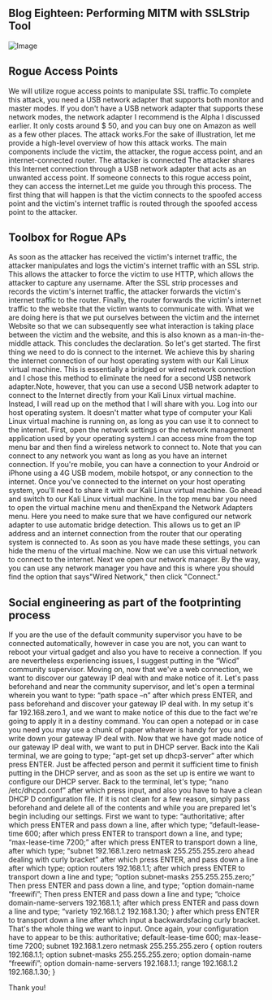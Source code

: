 ## Blog Eighteen: Performing MITM with SSLStrip Tool

![Image](https://external-content.duckduckgo.com/iu/?u=http%3A%2F%2Fblog.checkpoint.com%2Fwp-content%2Fuploads%2F2016%2F03%2FSSL-Stripping-2.png&f=1&nofb=1)

## Rogue Access Points

We will utilize rogue access points to manipulate SSL traffic.To complete this attack, you need a USB network adapter that supports both monitor and master modes. If you don't have a USB network adapter that supports these network modes, the network adapter I recommend is the Alpha I discussed earlier. It only costs around $ 50, and you can buy one on Amazon as well as a few other places. The attack works.For the sake of illustration, let me provide a high-level overview of how this attack works. The main components include the victim, the attacker, the rogue access point, and an internet-connected router. The attacker is connected The attacker shares this Internet connection through a USB network adapter that acts as an unwanted access point. If someone connects to this rogue access point, they can access the internet.Let me guide you through this process. The first thing that will happen is that the victim connects to the spoofed access point and the victim's internet traffic is routed through the spoofed access point to the attacker. 

## Toolbox for Rogue APs

As soon as the attacker has received the victim's internet traffic, the attacker manipulates and logs the victim's internet traffic with an SSL strip. This allows the attacker to force the victim to use HTTP, which allows the attacker to capture any username. After the SSL strip processes and records the victim's internet traffic, the attacker forwards the victim's internet traffic to the router. Finally, the router forwards the victim's internet traffic to the website that the victim wants to communicate with. What we are doing here is that we put ourselves between the victim and the internet Website so that we can subsequently see what interaction is taking place between the victim and the website, and this is also known as a man-in-the-middle attack. This concludes the declaration. So let's get started. The first thing we need to do is connect to the internet. We achieve this by sharing the internet connection of our host operating system with our Kali Linux virtual machine. This is essentially a bridged or wired network connection and I chose this method to eliminate the need for a second USB network adapter.Note, however, that you can use a second USB network adapter to connect to the Internet directly from your Kali Linux virtual machine. Instead, I will read up on the method that I will share with you. Log into our host operating system. It doesn't matter what type of computer your Kali Linux virtual machine is running on, as long as you can use it to connect to the internet. First, open the network settings or the network management application used by your operating system.I can access mine from the top menu bar and then find a wireless network to connect to. Note that you can connect to any network you want as long as you have an internet connection. If you're mobile, you can have a connection to your Android or iPhone using a 4G USB modem, mobile hotspot, or any connection to the internet. Once you've connected to the internet on your host operating system, you'll need to share it with our Kali Linux virtual machine. Go ahead and switch to our Kali Linux virtual machine. In the top menu bar you need to open the virtual machine menu and thenExpand the Network Adapters menu. Here you need to make sure that we have configured our network adapter to use automatic bridge detection. This allows us to get an IP address and an internet connection from the router that our operating system is connected to. As soon as you have made these settings, you can hide the menu of the virtual machine. Now we can use this virtual network to connect to the internet. Next we open our network manager. By the way, you can use any network manager you have and this is where you should find the option that says"Wired Network," then click "Connect."

## Social engineering as part of the footprinting process

If you are the use of the default community supervisor you have to be connected
automatically, however in case you are not, you can want to reboot your virtual
gadget and also you have to receive a connection.
If you are nevertheless experiencing issues, I suggest putting in the “Wicd”
community supervisor. Moving on, now that we've a web connection, we
want to discover our gateway IP deal with and make notice of it.
Let's pass beforehand and near the community supervisor, and let's open a terminal
wherein you want to type:
“path space –n”
after which press ENTER, and pass beforehand and discover your gateway IP deal with. In
my setup it's far 192.168.zero.1, and we want to make notice of this due to the fact we're
going to apply it in a destiny command.
You can open a notepad or in case you need you may use a chunk of paper whatever
is handy for you and write down your gateway IP deal with. Now that
we have got made notice of our gateway IP deal with, we want to put in DHCP server.
Back into the Kali terminal, we are going to type;
“apt-get set up dhcp3-server”
after which press ENTER. Just be affected person and permit it sufficient time to finish
putting in the DHCP server, and as soon as the set up is entire we want to
configure our DHCP server.
Back to the terminal, let's type;
“nano /etc/dhcpd.conf”
after which press input, and also you have to have a clean DHCP D configuration
file. If it is not clean for a few reason, simply pass beforehand and delete all of the
contents and while you are prepared let's begin including our settings.
First we want to type:
“authoritative;
after which press ENTER and pass down a line, after which type;
“default-lease-time 600;
after which press ENTER to transport down a line, and type;
“max-lease-time 7200;”
after which press ENTER to transport down a line, after which type;
“subnet 192.168.1.zero netmask 255.255.255.zero ahead dealing with curly bracket” after which press
ENTER, and pass down a line after which type;
option routers 192.168.1.1;
after which press ENTER to transport down a line and type;
“option subnet-masks 255.255.255.zero;”
Then press ENTER and pass down a line, and type;
“option domain-name “freewifi”;
Then press ENTER and pass down a line and type;
“choice domain-name-servers 192.168.1.1;
after which press ENTER and pass down a line and type;
“variety 192.168.1.2 192.168.1.30;
}
after which press ENTER to transport down a line after which input a backwardsfacing
curly bracket. That's the whole thing we want to input. Once again, your
configuration have to appear to be this:
authoritative;
default-lease-time 600;
max-lease-time 7200;
subnet 192.168.1.zero netmask 255.255.255.zero {
option routers 192.168.1.1;
option subnet-masks 255.255.255.zero;
option domain-name “freewifi”;
option domain-name-servers 192.168.1.1;
range 192.168.1.2 192.168.1.30;
}

Thank you!
